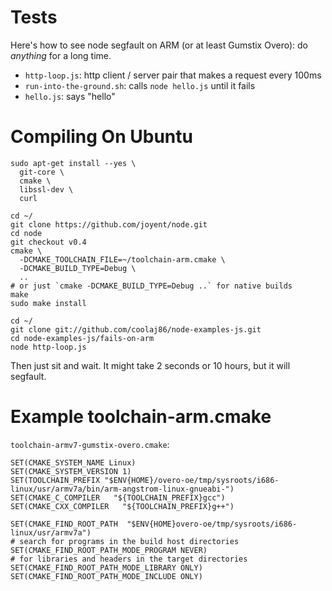 Tests
====

Here's how to see node segfault on ARM (or at least Gumstix Overo): do *anything* for a long time.

  * `http-loop.js`: http client / server pair that makes a request every 100ms
  * `run-into-the-ground.sh`: calls `node hello.js` until it fails
  * `hello.js`: says "hello"

Compiling On Ubuntu
===

    sudo apt-get install --yes \
      git-core \
      cmake \
      libssl-dev \
      curl

    cd ~/
    git clone https://github.com/joyent/node.git
    cd node
    git checkout v0.4
    cmake \
      -DCMAKE_TOOLCHAIN_FILE=~/toolchain-arm.cmake \
      -DCMAKE_BUILD_TYPE=Debug \
      ..
    # or just `cmake -DCMAKE_BUILD_TYPE=Debug ..` for native builds
    make
    sudo make install

    cd ~/
    git clone git://github.com/coolaj86/node-examples-js.git
    cd node-examples-js/fails-on-arm
    node http-loop.js

Then just sit and wait. It might take 2 seconds or 10 hours, but it will segfault.

Example toolchain-arm.cmake
====

`toolchain-armv7-gumstix-overo.cmake`:

    SET(CMAKE_SYSTEM_NAME Linux)
    SET(CMAKE_SYSTEM_VERSION 1)
    SET(TOOLCHAIN_PREFIX "$ENV{HOME}/overo-oe/tmp/sysroots/i686-linux/usr/armv7a/bin/arm-angstrom-linux-gnueabi-")
    SET(CMAKE_C_COMPILER   "${TOOLCHAIN_PREFIX}gcc")
    SET(CMAKE_CXX_COMPILER   "${TOOLCHAIN_PREFIX}g++")

    SET(CMAKE_FIND_ROOT_PATH  "$ENV{HOME}overo-oe/tmp/sysroots/i686-linux/usr/armv7a")
    # search for programs in the build host directories
    SET(CMAKE_FIND_ROOT_PATH_MODE_PROGRAM NEVER)
    # for libraries and headers in the target directories
    SET(CMAKE_FIND_ROOT_PATH_MODE_LIBRARY ONLY)
    SET(CMAKE_FIND_ROOT_PATH_MODE_INCLUDE ONLY)
